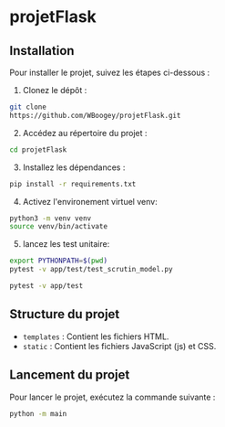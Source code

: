 # projetFlask

## Installation

Pour installer le projet, suivez les étapes ci-dessous :

1. Clonez le dépôt :
  ```bash
  git clone
  https://github.com/WBoogey/projetFlask.git
  ```
2. Accédez au répertoire du projet :
  ```bash
  cd projetFlask
  ```
3. Installez les dépendances :
  ```bash
  pip install -r requirements.txt
  ```
4. Activez l'environement virtuel venv:
  ```bash
  python3 -m venv venv
  source venv/bin/activate
  ```
5. lancez les test unitaire:
  ```bash
  export PYTHONPATH=$(pwd)
  pytest -v app/test/test_scrutin_model.py

  pytest -v app/test
  ```

## Structure du projet

- `templates` : Contient les fichiers HTML.
- `static` : Contient les fichiers JavaScript (js) et CSS.

## Lancement du projet

Pour lancer le projet, exécutez la commande suivante :
```bash
python -m main
```